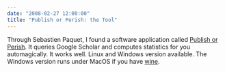 ```yaml
---
date: "2008-02-27 12:00:00"
title: "Publish or Perish: the Tool"
---
```




Through Sebastien Paquet, I found a software application called [Publish or Perish](http://www.harzing.com/resources.htm#/pop.htm). It queries Google Scholar and computes statistics for you automagically. It works well. Linux and Windows version available. The Windows version runs under MacOS if you have [wine](https://www.winehq.org/). 

